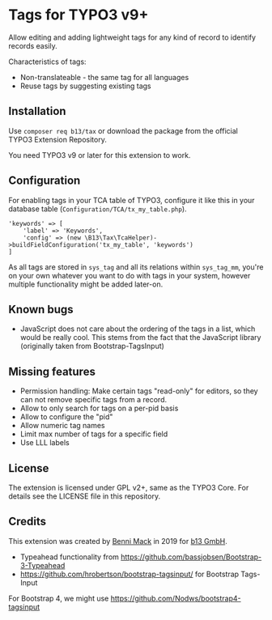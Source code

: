 # Tags for TYPO3 v9+

Allow editing and adding lightweight tags for any kind of record to identify records easily.

Characteristics of tags:
- Non-translateable - the same tag for all languages
- Reuse tags by suggesting existing tags


## Installation

Use `composer req b13/tax` or download the package from the official TYPO3 Extension Repository.

You need TYPO3 v9 or later for this extension to work.

## Configuration

For enabling tags in your TCA table of TYPO3, configure it like this in your database table (`Configuration/TCA/tx_my_table.php`).

    'keywords' => [
        'label' => 'Keywords',
        'config' => (new \B13\Tax\TcaHelper)->buildFieldConfiguration('tx_my_table', 'keywords')
    ]

As all tags are stored in `sys_tag` and all its relations within `sys_tag_mm`, you're on your own whatever
you want to do with tags in your system, however multiple functionality might be added later-on.

## Known bugs
* JavaScript does not care about the ordering of the tags in a list, which would be really cool. This stems
from the fact that the JavaScript library (originally taken from Bootstrap-TagsInput)

## Missing features
* Permission handling: Make certain tags "read-only" for editors, so they can not remove specific tags from a record.
* Allow to only search for tags on a per-pid basis
* Allow to configure the "pid"
* Allow numeric tag names
* Limit max number of tags for a specific field
* Use LLL labels

## License

The extension is licensed under GPL v2+, same as the TYPO3 Core. For details see the LICENSE file in this repository.

## Credits

This extension was created by [Benni Mack](https://github.com/bmack) in 2019 for [b13 GmbH](https://b13.com).

* Typeahead functionality from https://github.com/bassjobsen/Bootstrap-3-Typeahead
* https://github.com/hrobertson/bootstrap-tagsinput/ for Bootstrap Tags-Input

For Bootstrap 4, we might use https://github.com/Nodws/bootstrap4-tagsinput
